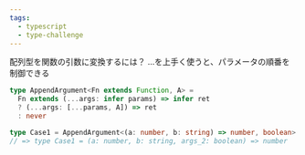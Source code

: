 ```yaml
---
tags:
  - typescript
  - type-challenge
---
```


配列型を関数の引数に変換するには？
...を上手く使うと、パラメータの順番を制御できる
```ts
type AppendArgument<Fn extends Function, A> =
  Fn extends (...args: infer params) => infer ret
  ? (...args: [...params, A]) => ret
  : never

type Case1 = AppendArgument<(a: number, b: string) => number, boolean>
// => type Case1 = (a: number, b: string, args_2: boolean) => number
```